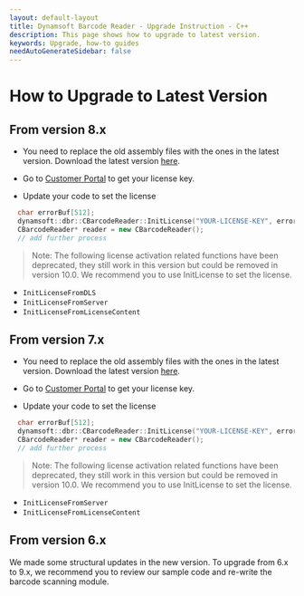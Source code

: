 ```yaml
---
layout: default-layout
title: Dynamsoft Barcode Reader - Upgrade Instruction - C++
description: This page shows how to upgrade to latest version.
keywords: Upgrade, how-to guides
needAutoGenerateSidebar: false
---
```



# How to Upgrade to Latest Version     

## From version 8.x

- You need to replace the old assembly files with the ones in the latest version. Download the latest version [here](https://www.dynamsoft.com/Downloads/Dynamic-Barcode-Reader-Download.aspx).

- Go to <a href="https://www.dynamsoft.com/customer/license/fullLicense" target="_blank">Customer Portal</a> to get your license key.

- Update your code to set the license
```cpp
  char errorBuf[512];
  dynamsoft::dbr::CBarcodeReader::InitLicense("YOUR-LICENSE-KEY", errorBuf, 512);
  CBarcodeReader* reader = new CBarcodeReader();
  // add further process
```

>Note:
>The following license activation related functions have been deprecated, they still work in this version but could be removed in version 10.0. We recommend you to use InitLicense to set the license.

- `InitLicenseFromDLS`
- `InitLicenseFromServer`
- `InitLicenseFromLicenseContent` 

## From version 7.x

- You need to replace the old assembly files with the ones in the latest version. Download the latest version [here](https://www.dynamsoft.com/Downloads/Dynamic-Barcode-Reader-Download.aspx).

- Go to <a href="https://www.dynamsoft.com/customer/license/fullLicense" target="_blank">Customer Portal</a> to get your license key.

- Update your code to set the license
```cpp
  char errorBuf[512];
  dynamsoft::dbr::CBarcodeReader::InitLicense("YOUR-LICENSE-KEY", errorBuf, 512);
  CBarcodeReader* reader = new CBarcodeReader();
  // add further process
```

>Note:
>The following license activation related functions have been deprecated, they still work in this version but could be removed in version 10.0. We recommend you to use InitLicense to set the license.

- `InitLicenseFromServer`
- `InitLicenseFromLicenseContent` 


## From version 6.x

We made some structural updates in the new version. To upgrade from 6.x to 9.x, we recommend you to review our sample code and re-write the barcode scanning module.
